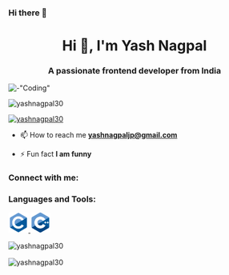 ### Hi there 👋

<h1 align="center">Hi 👋, I'm Yash Nagpal</h1>
<h3 align="center">A passionate frontend developer from India</h3>
<img allign="right" alt=-"Coding" width="400" src="https://cdn.dribbble.com/users/1162077/screenshots/3848914/programmer.gif">

<p align="left"> <img src="https://komarev.com/ghpvc/?username=yashnagpal30&label=Profile%20views&color=0e75b6&style=flat" alt="yashnagpal30" /> </p>

<p align="left"> <a href="https://github.com/ryo-ma/github-profile-trophy"><img src="https://github-profile-trophy.vercel.app/?username=yashnagpal30" alt="yashnagpal30" /></a> </p>

- 📫 How to reach me **yashnagpaljp@gmail.com**

- ⚡ Fun fact **I am funny**

<h3 align="left">Connect with me:</h3>
<p align="left">
</p>

<h3 align="left">Languages and Tools:</h3>
<p align="left"> <a href="https://www.cprogramming.com/" target="_blank" rel="noreferrer"> <img src="https://raw.githubusercontent.com/devicons/devicon/master/icons/c/c-original.svg" alt="c" width="40" height="40"/> </a> <a href="https://www.w3schools.com/cpp/" target="_blank" rel="noreferrer"> <img src="https://raw.githubusercontent.com/devicons/devicon/master/icons/cplusplus/cplusplus-original.svg" alt="cplusplus" width="40" height="40"/> </a> </p>

<p><img align="center" src="https://github-readme-stats.vercel.app/api/top-langs?username=yashnagpal30&show_icons=true&locale=en&layout=compact" alt="yashnagpal30" /></p>

<p><img align="center" src="https://github-readme-streak-stats.herokuapp.com/?user=yashnagpal30&" alt="yashnagpal30" /></p>

